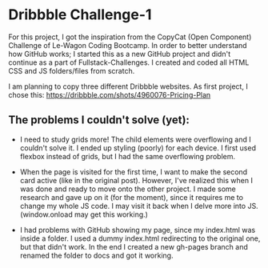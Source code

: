 # Dribbble Challenge-1
For this project, I got the inspiration from the CopyCat (Open Component) Challenge of Le-Wagon Coding Bootcamp. In order to better understand how GitHub works; I started this as a new GitHub project and didn't continue as a part of Fullstack-Challenges. I created and coded all HTML CSS and JS folders/files from scratch.

I am planning to copy three different Dribbble websites. As first project, I chose this: https://dribbble.com/shots/4960076-Pricing-Plan

## The problems I couldn't solve (yet):
* I need to study grids more! The child elements were overflowing and I couldn't solve it. I ended up styling (poorly) for each device. I first used flexbox instead of grids, but I had the same overflowing problem. 

* When the page is visited for the first time, I want to make the second card active (like in the original post). However, I've realized this when I was done and ready to move onto the other project. I made some research and gave up on it (for the moment), since it requires me to change my whole JS code. I may visit it back when I delve more into JS. 
(window.onload may get this working.)

* I had problems with GitHub showing my page, since my index.html was inside a folder. I used a dummy index.html redirecting to the original one, but that didn't work. In the end I created a new gh-pages branch and renamed the folder to docs and got it working.
